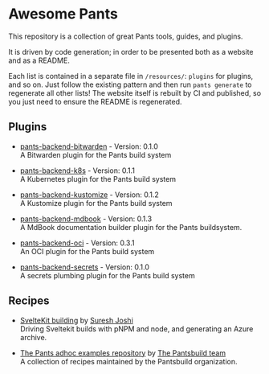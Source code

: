 # Awesome Pants

This repository is a collection of great Pants tools, guides, and plugins.

It is driven by code generation; in order to be presented both as a website and as a README.

Each list is contained in a separate file in `/resources/`: `plugins` for plugins, and so on. Just follow the existing pattern and then run `pants generate` to regenerate all other lists! The website itself is rebuilt by CI and published, so you just need to ensure the README is regenerated.

## Plugins

- [pants-backend-bitwarden](https://pypi.org/project/pants-backend-bitwarden/) - Version: 0.1.0  
  A Bitwarden plugin for the Pants build system

- [pants-backend-k8s](https://pypi.org/project/pants-backend-k8s/) - Version: 0.1.1  
  A Kubernetes plugin for the Pants build system

- [pants-backend-kustomize](https://pypi.org/project/pants-backend-kustomize/) - Version: 0.1.2  
  A Kustomize plugin for the Pants build system

- [pants-backend-mdbook](https://pypi.org/project/pants-backend-mdbook/) - Version: 0.1.3  
  A  MdBook documentation builder plugin for the Pants buildsystem.

- [pants-backend-oci](https://pypi.org/project/pants-backend-oci/) - Version: 0.3.1  
  An OCI plugin for the Pants build system

- [pants-backend-secrets](https://pypi.org/project/pants-backend-secrets/) - Version: 0.1.0  
  A secrets plumbing plugin for the Pants build system


## Recipes

- [SvelteKit building](https://gist.github.com/sureshjoshi/98fb09f2a340f7c1dad270c4887865a0#file-build-pants-sveltekit) by [Suresh Joshi](https://github.com/sureshjoshi)  
  Driving Sveltekit builds with pNPM and node, and generating an Azure archive.

- [The Pants adhoc examples repository](https://github.com/pantsbuild/example-adhoc) by [The Pantsbuild team](https://github.com/pantsbuild)  
  A collection of recipes maintained by the Pantsbuild organization.



